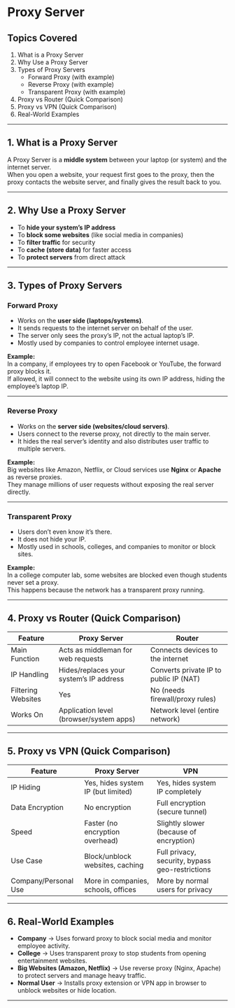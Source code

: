 # Proxy Server

##  Topics Covered
1. What is a Proxy Server  
2. Why Use a Proxy Server  
3. Types of Proxy Servers  
   - Forward Proxy (with example)  
   - Reverse Proxy (with example)  
   - Transparent Proxy (with example)  
4. Proxy vs Router (Quick Comparison)  
5. Proxy vs VPN (Quick Comparison)  
6. Real-World Examples  

---

## 1. What is a Proxy Server
A Proxy Server is a **middle system** between your laptop (or system) and the internet server.  
When you open a website, your request first goes to the proxy, then the proxy contacts the website server, and finally gives the result back to you.  

---

## 2. Why Use a Proxy Server
- To **hide your system’s IP address**  
- To **block some websites** (like social media in companies)  
- To **filter traffic** for security  
- To **cache (store data)** for faster access  
- To **protect servers** from direct attack  

---

## 3. Types of Proxy Servers

###  Forward Proxy
- Works on the **user side (laptops/systems)**.  
- It sends requests to the internet server on behalf of the user.  
- The server only sees the proxy’s IP, not the actual laptop’s IP.  
- Mostly used by companies to control employee internet usage.  

**Example:**  
In a company, if employees try to open Facebook or YouTube, the forward proxy blocks it.  
If allowed, it will connect to the website using its own IP address, hiding the employee’s laptop IP.  

---

###  Reverse Proxy
- Works on the **server side (websites/cloud servers)**.  
- Users connect to the reverse proxy, not directly to the main server.  
- It hides the real server’s identity and also distributes user traffic to multiple servers.  

**Example:**  
Big websites like Amazon, Netflix, or Cloud services use **Nginx** or **Apache** as reverse proxies.  
They manage millions of user requests without exposing the real server directly.  

---

###  Transparent Proxy
- Users don’t even know it’s there.  
- It does not hide your IP.  
- Mostly used in schools, colleges, and companies to monitor or block sites.  

**Example:**  
In a college computer lab, some websites are blocked even though students never set a proxy.  
This happens because the network has a transparent proxy running.  

---

## 4. Proxy vs Router (Quick Comparison)

| Feature              | Proxy Server                            | Router                          |
|----------------------|-----------------------------------------|---------------------------------|
| Main Function        | Acts as middleman for web requests      | Connects devices to the internet|
| IP Handling          | Hides/replaces your system’s IP address | Converts private IP to public IP (NAT) |
| Filtering Websites   | Yes                                     | No (needs firewall/proxy rules) |
| Works On             | Application level (browser/system apps) | Network level (entire network)  |

---

## 5. Proxy vs VPN (Quick Comparison)

| Feature              | Proxy Server                         | VPN                               |
|----------------------|--------------------------------------|-----------------------------------|
| IP Hiding            | Yes, hides system IP (but limited)   | Yes, hides system IP completely   |
| Data Encryption      |  No encryption                     |  Full encryption (secure tunnel)|
| Speed                | Faster (no encryption overhead)      | Slightly slower (because of encryption) |
| Use Case             | Block/unblock websites, caching      | Full privacy, security, bypass geo-restrictions |
| Company/Personal Use | More in companies, schools, offices  | More by normal users for privacy  |

---

## 6. Real-World Examples

- **Company** → Uses forward proxy to block social media and monitor employee activity.  
- **College** → Uses transparent proxy to stop students from opening entertainment websites.  
- **Big Websites (Amazon, Netflix)** → Use reverse proxy (Nginx, Apache) to protect servers and manage heavy traffic.  
- **Normal User** → Installs proxy extension or VPN app in browser to unblock websites or hide location.  

---

